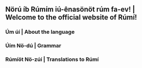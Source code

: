 ## Nörú íb Rúmím iú-ênasönöt rúm fa-ev! | Welcome to the official website of Rúmí! 

### Úm úí | About the language
### Úím Nö-dú | Grammar
### Rúmíöt Nö-zúí | Translations to Rúmí

